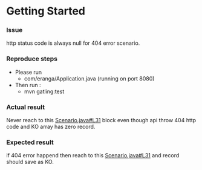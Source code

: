 # Getting Started

### Issue 
 http status code is always null for 404 error scenario.


### Reproduce steps
* Please run 
	* com/eranga/Application.java (running on port 8080)
* Then run : 
	* mvn gatling:test


### Actual result
Never reach to this [Scenario.java#L31](https://github.com/eranga4u/demo-gatling/blob/develop/src/test/java/com/eranga/scenarios/Scenario.java#L31) block even though api throw 404 http code and KO array has zero record.

### Expected result
if 404 error happend then reach to this [Scenario.java#L31](https://github.com/eranga4u/demo-gatling/blob/develop/src/test/java/com/eranga/scenarios/Scenario.java#L31) and record should save as KO.
